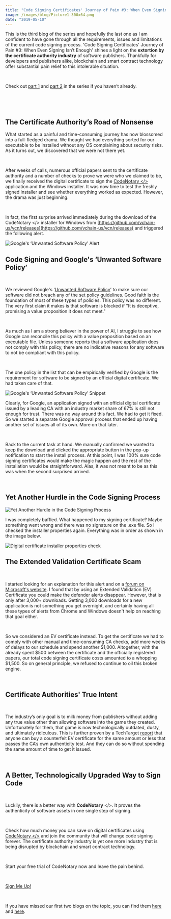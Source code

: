 ```yaml
---
title: "Code Signing Certificates' Journey of Pain #3: When Even Signing Isn’t Enough"
image: /images/blog/Picture1-300x64.png
date: "2019-05-10"
---
```


This is the third blog of the series and hopefully the last one as I am confident to have gone through all the requirements, issues and limitations of the current code signing process. 'Code Signing Certificates' Journey of Pain #3: When Even Signing Isn’t Enough' shines a light on the **extortion by the certificate authority industry** of software publishers. Thankfully for developers and publishers alike, blockchain and smart contract technology offer substantial pain relief to this intolerable situation. 

 

Check out [part 1](https://codenotary.io/blog/avoid-the-digital-and-code-signing-certificates-journey-of-pain/) and [part 2](https://codenotary.io/blog/the-code-signing-certificates-journey-of-pain-the-saga-continues/) in the series if you haven’t already.

 

 

## **The Certificate Authority’s Road of Nonsense**

What started as a painful and time-consuming journey has now blossomed into a full-fledged drama. We thought we had everything sorted for our executable to be installed without any OS complaining about security risks. As it turns out, we discovered that we were not there yet.

 

After weeks of calls, numerous official papers sent to the certificate authority and a number of checks to prove we were who we claimed to be, we finally received the digital certificate to sign the [CodeNotary </>](https://www.codenotary.io/) application and the Windows installer. It was now time to test the freshly signed installer and see whether everything worked as expected. However, the drama was just beginning.

 

In fact, the first surprise arrived immediately during the download of the CodeNotary </> installer for Windows from [https://github.com/vchain-us/vcn/releases](https://github.com/vchain-us/vcn/releases) and triggered the following alert.

![Google's ‘Unwanted Software Policy’ Alert](/images/blog/Picture1-300x64.png)

## **Code Signing and Google's ‘Unwanted Software Policy’**

 

We reviewed Google's ‘[Unwanted Software Policy](https://www.google.com/about/unwanted-software-policy.html)’ to make sure our software did not breach any of the set policy guidelines. Good faith is the foundation of most of these types of policies. This policy was no different. The very first claim it makes is that software is blocked if "It is deceptive, promising a value proposition it does not meet."

 

As much as I am a strong believer in the power of AI, I struggle to see how Google can reconcile this policy with a value proposition based on an executable file. Unless someone reports that a software application does not comply with this policy, there are no indicative reasons for any software to not be compliant with this policy.

 

The one policy in the list that can be empirically verified by Google is the requirement for software to be signed by an official digital certificate. We had taken care of that.

![Google's ‘Unwanted Software Policy’ Snippet](/images/blog/Picture2-300x35.png)

Clearly, for Google, an application signed with an official digital certificate issued by a leading CA with an industry market share of 67% is still not enough for trust. There was no way around this fact. We had to get it fixed. So we started a separate Google approval process that ended up having another set of issues all of its own. More on that later. 

 

Back to the current task at hand. We manually confirmed we wanted to keep the download and clicked the appropriate button in the pop-up notification to start the install process. At this point, I was 100% sure code signing certificates would make the magic happen and the rest of the installation would be straightforward. Alas, it was not meant to be as this was when the second surprised arrived.

 

## **Yet Another Hurdle in the Code Signing Process**

![Yet Another Hurdle in the Code Signing Process](/images/blog/Picture3-300x281.png)

I was completely baffled. What happened to my signing certificate? Maybe something went wrong and there was no signature on the .exe file. So I checked the installer properties again. Everything was in order as shown in the image below.

![Digital certificate installer properties check](/images/blog/Picture4-300x196.png)

## **The Extended Validation Certificate Scam**

 

I started looking for an explanation for this alert and on a [forum on Microsoft's website](https://answers.microsoft.com/en-us/protect/forum/all/windows-defender-is-giving-a-warning-when/ee48147e-8fe2-46d5-bfba-c5d38b332360?auth=1). I found that by using an Extended Validation (EV) Certificate you could make the defender alerts disappear. However, that is only after 3,000+ downloads. Getting 3,000 downloads for a new application is not something you get overnight, and certainly having all these types of alerts from Chrome and Windows doesn't help on reaching that goal either.

 

So we considered an EV certificate instead. To get the certificate we had to comply with other manual and time-consuming CA checks, add more weeks of delays to our schedule and spend another $1,000. Altogether, with the already spent $500 between the certificate and the officially registered papers, our total code signing certificate costs amounted to a whopping $1,500. So on general principle, we refused to continue to oil this broken engine.

 

## **Certificate Authorities' True Intent**

 

The industry’s only goal is to milk money from publishers without adding any true value other than allowing software into the game they created. Unfortunately for them, that game is now technologically outdated, dusty, and ultimately ridiculous. This is further proven by a TechTarget [report](https://searchsecurity.techtarget.com/news/252460108/Study-reveals-sale-of-SSL-TLS-certificates-on-dark-web) that anyone can buy a counterfeit EV certificate for the same amount or less that passes the CA’s own authenticity test. And they can do so without spending the same amount of time to get it issued.

 

## **A Better, Technologically Upgraded Way to Sign Code**

 

Luckily, there is a better way with **CodeNotary** </>. It proves the authenticity of software assets in one single step of signing.

 

Check how much money you can save on digital certificates using [CodeNotary </>](http://www.codenotary.io/pricing/) and join the community that will change code signing forever. The certificate authority industry is yet one more industry that is being disrupted by blockchain and smart contract technology.

 

Start your free trial of CodeNotary now and leave the pain behind.

 

[Sign Me Up!](https://dashboard.codenotary.io/auth/signup)

 

If you have missed our first two blogs on the topic, you can find them [here](https://www.codenotary.io/blog/avoid-the-digital-and-code-signing-certificates-journey-of-pain/) and [here](https://www.codenotary.io/blog/the-code-signing-certificates-journey-of-pain-the-saga-continues/).
